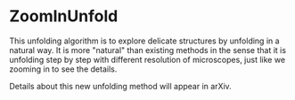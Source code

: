 # ZoomInUnfold

This unfolding algorithm is to explore delicate structures by unfolding in a natural way. It is more "natural" than existing methods in the sense that it is unfolding step by step with different resolution of microscopes, just like we zooming in to see the details.

Details about this new unfolding method will appear in arXiv.
